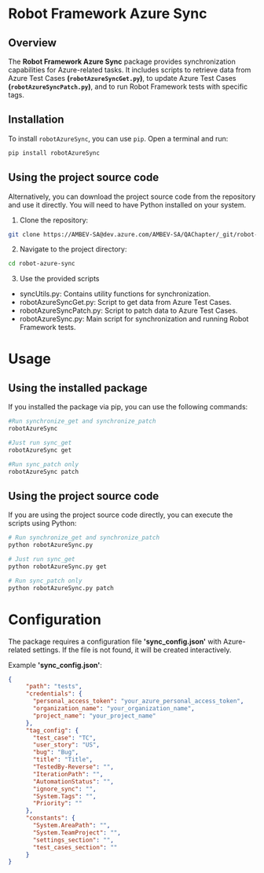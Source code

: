 # Robot Framework Azure Sync 

## Overview

The **Robot Framework Azure Sync** package provides synchronization capabilities for Azure-related tasks. It includes scripts to retrieve data from Azure Test Cases **(`robotAzureSyncGet.py`)**, to update Azure Test Cases **(`robotAzureSyncPatch.py`)**, and to run Robot Framework tests with specific tags.

## Installation

To install `robotAzureSync`, you can use `pip`. Open a terminal and run:

```bash
pip install robotAzureSync
```

## Using the project source code

Alternatively, you can download the project source code from the repository and use it directly. You will need to have Python installed on your system.

1. Clone the repository:

```bash
git clone https://AMBEV-SA@dev.azure.com/AMBEV-SA/QAChapter/_git/robot-azure-sync
```

2. Navigate to the project directory:

```bash
cd robot-azure-sync
```
3. Use the provided scripts

- syncUtils.py: Contains utility functions for synchronization.
- robotAzureSyncGet.py: Script to get data from Azure Test Cases.
- robotAzureSyncPatch.py: Script to patch data to Azure Test Cases.
- robotAzureSync.py: Main script for synchronization and running Robot Framework tests.


# Usage
## Using the installed package
If you installed the package via pip, you can use the following commands:

```bash
#Run synchronize_get and synchronize_patch
robotAzureSync

#Just run sync_get
robotAzureSync get

#Run sync_patch only
robotAzureSync patch
```

## Using the project source code
If you are using the project source code directly, you can execute the scripts using Python:

```bash
# Run synchronize_get and synchronize_patch
python robotAzureSync.py

# Just run sync_get
python robotAzureSync.py get

# Run sync_patch only
python robotAzureSync.py patch
```

# Configuration
The package requires a configuration file **'sync_config.json'** with Azure-related settings. If the file is not found, it will be created interactively.

Example **'sync_config.json'**:
```JSON
{
     "path": "tests",
     "credentials": {
       "personal_access_token": "your_azure_personal_access_token",
       "organization_name": "your_organization_name",
       "project_name": "your_project_name"
     },
     "tag_config": {
       "test_case": "TC",
       "user_story": "US",
       "bug": "Bug",
       "title": "Title",
       "TestedBy-Reverse": "",
       "IterationPath": "",
       "AutomationStatus": "",
       "ignore_sync": "",
       "System.Tags": "",
       "Priority": ""
     },
     "constants": {
       "System.AreaPath": "",
       "System.TeamProject": "",
       "settings_section": "",
       "test_cases_section": ""
     }
}
```
